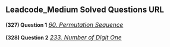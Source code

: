## Leadcode_Medium Solved Questions URL

**(327) Question 1** <a href="https://leetcode.com/problems/permutation-sequence/submissions/992916838/" target="_blank" style="font-size: 16px;dispaly:inline-block;">_60. Permutation Sequence_</a> <br/>

**(328) Question 2** <a href="https://leetcode.com/problems/number-of-digit-one/solutions/2479777/java-easy-to-understand-time-o-log-n-faster-than-100-00/" target="_blank" style="font-size: 16px;dispaly:inline-block;">_233. Number of Digit One_</a> <br/>
